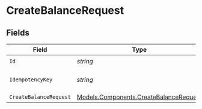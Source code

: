 # CreateBalanceRequest


## Fields

| Field                                                                                     | Type                                                                                      | Required                                                                                  | Description                                                                               |
| ----------------------------------------------------------------------------------------- | ----------------------------------------------------------------------------------------- | ----------------------------------------------------------------------------------------- | ----------------------------------------------------------------------------------------- |
| `Id`                                                                                      | *string*                                                                                  | :heavy_check_mark:                                                                        | N/A                                                                                       |
| `IdempotencyKey`                                                                          | *string*                                                                                  | :heavy_minus_sign:                                                                        | Use an idempotency key                                                                    |
| `CreateBalanceRequest`                                                                    | [Models.Components.CreateBalanceRequest](../../Models/Components/CreateBalanceRequest.md) | :heavy_minus_sign:                                                                        | N/A                                                                                       |